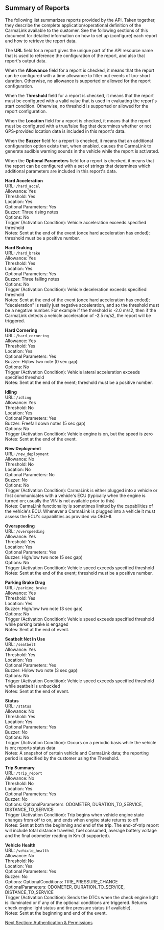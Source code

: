 <h2>Summary of Reports</h2>  
The following list summarizes reports provided by the API. Taken together, they describe the complete application/operational definition of the CarmaLink available to the customer. See the following sections of this document for detailed information on how to set up (configure) each report and how to retrieve the report data.  

The **URL** field for a report gives the unique part of the API resource name that is used to reference the configuration of the report, and also that report's output data.  
  
When the **Allowance** field for a report is checked, it means that the report can be configured with a time allowance to filter out events of too-short duration. Otherwise, no allowance is supported or allowed for the report configuration.  
  
When the **Threshold** field for a report is checked, it means that the report must be configured with a valid value that is used in evaluating the report's start condition. Otherwise, no threshold is supported or allowed for the report configuration.  
  
When the **Location** field for a report is checked, it means that the report must be configured with a true/false flag that determines whether or not GPS-provided location data is included in this report's data.  

When the **Buzzer** field for a report is checked, it means that an additional configuration option exists that, when enabled, causes the CarmaLink to generate audible warning sounds in the vehicle while the report is activated.  

When the **Optional Parameters** field for a report is checked, it means that the report can be configured with a set of strings that determines which additional parameters are included in this report's data.  


**Hard Acceleration**  
URL: `/hard_accel`  
Allowance: Yes  
Threshold: Yes  
Location: Yes  
Optional Parameters: Yes  
Buzzer: Three rising notes  
Options: No  
Trigger (Activation Condition): Vehicle acceleration exceeds specified threshold  
Notes: Sent at the end of the event (once hard acceleration has ended); threshold must be a positive number.  
  
**Hard Braking**  
URL: `/hard_brake`  
Allowance: Yes  
Threshold: Yes  
Location: Yes  
Optional Parameters: Yes  
Buzzer: Three falling notes  
Options: No  
Trigger (Activation Condition): Vehicle deceleration exceeds specified threshold  
Notes: Sent at the end of the event (once hard acceleration has ended); "deceleration" is really just negative acceleration, and so the threshold must be a negative number. For example if the threshold is -2.0 m/s2, then if the CarmaLink detects a vehicle acceleration of -2.5 m/s2, the report will be triggered.  
  
**Hard Cornering**  
URL: `/hard_cornering`  
Allowance: Yes  
Threshold: Yes  
Location: Yes  
Optional Parameters: Yes  
Buzzer: Hi/low two note (0 sec gap)  
Options: No  
Trigger (Activation Condition): Vehicle lateral acceleration exceeds specified threshold  
Notes: Sent at the end of the event; threshold must be a positive number.  
  
**Idling**  
URL: `/idling`  
Allowance: Yes  
Threshold: No  
Location: Yes  
Optional Parameters: Yes  
Buzzer: Freefall down notes (5 sec gap)  
Options: No  
Trigger (Activation Condition): Vehicle engine is on, but the speed is zero  
Notes: Sent at the end of the event.  
  
**New Deployment**  
URL: `/new_deployment`  
Allowance: No  
Threshold: No  
Location: No  
Optional Parameters: No  
Buzzer: No  
Options: No  
Trigger (Activation Condition): CarmaLink is either plugged into a vehicle or first communicates with a vehicle's ECU (typically when the engine is turned on; usually the VIN is not available prior to this)  
Notes: CarmaLink functionality is sometimes limited by the capabilities of the vehicle's ECU. Whenever a CarmaLink is plugged into a vehicle it must assess the ECU's capabilities as provided via OBD-II.  
  
**Overspeeding**  
URL: `/overspeeding`  
Allowance: Yes  
Threshold: Yes  
Location: Yes  
Optional Parameters: Yes  
Buzzer: High/low two note (5 sec gap)  
Options: No  
Trigger (Activation Condition): Vehicle speed exceeds specified threshold  
Notes: Sent at the end of the event; threshold must be a positive number.  
  
**Parking Brake Drag**  
URL: `/parking_brake`  
Allowance: Yes  
Threshold: Yes  
Location: Yes  
Buzzer: High/low two note (3 sec gap)  
Options: No  
Trigger (Activation Condition): Vehicle speed exceeds specified threshold while parking brake is engaged  
Notes: Sent at the end of event.  
  
**Seatbelt Not In Use**  
URL: `/seatbelt`  
Allowance: Yes  
Threshold: Yes  
Location: Yes  
Optional Parameters: Yes  
Buzzer: Hi/low two note (3 sec gap)  
Options: No  
Trigger (Activation Condition): Vehicle speed exceeds specified threshold while seatbelt is unbuckled  
Notes: Sent at the end of event.  
  
**Status**  
URL: `/status`  
Allowance: No  
Threshold: Yes  
Location: Yes  
Optional Parameters: Yes  
Buzzer: No  
Options: No  
Trigger (Activation Condition): Occurs on a periodic basis while the vehicle is on; reports status data  
Notes: A snapshot of certain vehicle and CarmaLink data; the reporting period is specified by the customer using the Threshold.  
  
**Trip Summary**  
URL: `/trip_report`  
Allowance: No  
Threshold: No  
Location: Yes  
Optional Parameters: Yes  
Buzzer: No  
Options: OptionalParameters: ODOMETER, DURATION_TO_SERVICE, DISTANCE_TO_SERVICE  
Trigger (Activation Condition): Trip begins when vehicle engine state changes from off to on, and ends when engine state returns to off  
Notes: Sent at both the beginning and end of the trip. The end-of-trip report will include total distance traveled, fuel consumed, average battery voltage and the final odometer reading in Km (if supported).  
  
**Vehicle Health**  
URL: `/vehicle_health`  
Allowance: No  
Threshold: No  
Location: Yes  
Optional Parameters: Yes  
Buzzer: No  
Options: OptionalConditions: TIRE_PRESSURE_CHANGE
OptionalParameters: ODOMETER, DURATION_TO_SERVICE, DISTANCE_TO_SERVICE  
Trigger (Activation Condition): Sends the DTCs when the check engine light is illuminated or if any of the optional conditions are triggered. Returns check engine light status and tire pressure status (if available).  
Notes: Sent at the beginning and end of the event.  
  
[Next Section: Authentication & Permissions](https://github.com/CarmaSys/CarmaLinkAPI/blob/1.5/authenticationAndPermissions.md)
